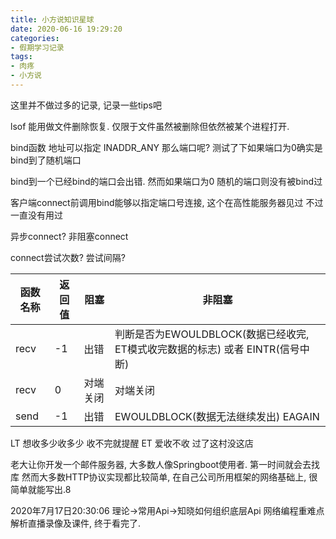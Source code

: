 ```yaml
---
title: 小方说知识星球
date: 2020-06-16 19:29:20
categories: 
- 假期学习记录
tags:
- 肉疼
- 小方说
---
```


这里并不做过多的记录, 记录一些tips吧

lsof 能用做文件删除恢复. 仅限于文件虽然被删除但依然被某个进程打开.


bind函数
地址可以指定 INADDR_ANY
那么端口呢?  测试了下如果端口为0确实是 bind到了随机端口

bind到一个已经bind的端口会出错. 然而如果端口为0 随机的端口则没有被bind过

客户端connect前调用bind能够以指定端口号连接, 这个在高性能服务器见过 不过一直没有用过

异步connect? 非阻塞connect

connect尝试次数? 尝试间隔? 

| 函数名称 | 返回值 | 阻塞     | 非阻塞                                                                         |
| -------- | ------ | -------- | ------------------------------------------------------------------------------ |
| recv     | -1     | 出错     | 判断是否为EWOULDBLOCK(数据已经收完, ET模式收完数据的标志) 或者 EINTR(信号中断) |
| recv     | 0      | 对端关闭 | 对端关闭                                                                       |
| send     | -1     | 出错     | EWOULDBLOCK(数据无法继续发出) EAGAIN                                           |

LT 想收多少收多少 收不完就提醒
ET 爱收不收 过了这村没这店


老大让你开发一个邮件服务器, 大多数人像Springboot使用者. 第一时间就会去找库
然而大多数HTTP协议实现都比较简单, 在自己公司所用框架的网络基础上, 很简单就能写出.8

2020年7月17日20:30:06
理论->常用Api->知晓如何组织底层Api
网络编程重难点解析直播录像及课件, 终于看完了.